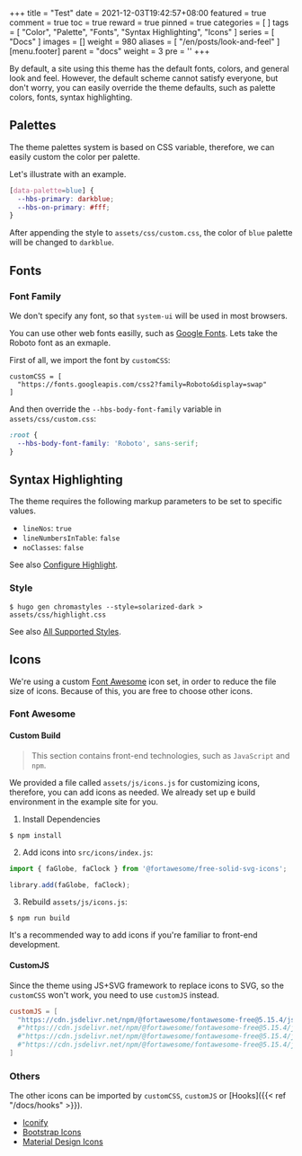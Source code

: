 +++
title = "Test"
date = 2021-12-03T19:42:57+08:00
featured = true
comment = true
toc = true
reward = true
pinned = true
categories = [
]
tags = [
  "Color",
  "Palette",
  "Fonts",
  "Syntax Highlighting",
  "Icons"
]
series = [
  "Docs"
]
images = []
weight = 980
aliases = [
  "/en/posts/look-and-feel"
]
[menu.footer]
  parent = "docs"
  weight = 3
  pre = '<i class="fas fa-fw fa-palette"></i>'
+++

By default, a site using this theme has the default fonts, colors, and general look and feel.
However, the default scheme cannot satisfy everyone, but don't worry, you can easily override the theme defaults, such as palette colors, fonts, syntax highlighting.

<!--more-->

## Palettes

The theme palettes system is based on CSS variable, therefore, we can easily custom the color per palette.

Let's illustrate with an example.

```CSS
[data-palette=blue] {
  --hbs-primary: darkblue;
  --hbs-on-primary: #fff;
}
```

After appending the style to `assets/css/custom.css`, the color of `blue` palette will be changed to `darkblue`.

## Fonts

### Font Family

We don't specify any font, so that `system-ui` will be used in most browsers.

You can use other web fonts easilly, such as [Google Fonts](https://fonts.google.com/). Lets take the Roboto font as an exmaple.

First of all, we import the font by `customCSS`:

```
customCSS = [
  "https://fonts.googleapis.com/css2?family=Roboto&display=swap"
]
```

And then override the `--hbs-body-font-family` variable in `assets/css/custom.css`:

```CSS
:root {
  --hbs-body-font-family: 'Roboto', sans-serif;
}
```

## Syntax Highlighting

The theme requires the following markup parameters to be set to specific values.

- `lineNos`: `true`
- `lineNumbersInTable`: `false`
- `noClasses`: `false`

See also [Configure Highlight](https://gohugo.io/getting-started/configuration-markup#highlight).

### Style

```shell
$ hugo gen chromastyles --style=solarized-dark > assets/css/highlight.css
```

See also [All Supported Styles](https://xyproto.github.io/splash/docs/all.html).

## Icons

We're using a custom [Font Awesome](https://fontawesome.com/) icon set, in order to reduce the file size of icons.
Because of this, you are free to choose other icons.

### Font Awesome

#### Custom Build

> This section contains front-end technologies, such as `JavaScript` and `npm`.

We provided a file called `assets/js/icons.js` for customizing icons, therefore, you can add icons as needed.
We already set up e build environment in the example site for you.

1. Install Dependencies

```shell
$ npm install
```

2. Add icons into `src/icons/index.js`:

```js
import { faGlobe, faClock } from '@fortawesome/free-solid-svg-icons';

library.add(faGlobe, faClock);
```

3. Rebuild `assets/js/icons.js`:

```shell
$ npm run build
```

It's a recommended way to add icons if you're familiar to front-end development.

#### CustomJS

Since the theme using JS+SVG framework to replace icons to SVG, so the `customCSS` won't work, you need to use `customJS` instead. 

```toml
customJS = [
  "https://cdn.jsdelivr.net/npm/@fortawesome/fontawesome-free@5.15.4/js/solid.min.js" # Import solid icons.
  #"https://cdn.jsdelivr.net/npm/@fortawesome/fontawesome-free@5.15.4/js/regular.min.js" # Import regular icons.
  #"https://cdn.jsdelivr.net/npm/@fortawesome/fontawesome-free@5.15.4/js/brands.min.js" # Import brand icons.
  #"https://cdn.jsdelivr.net/npm/@fortawesome/fontawesome-free@5.15.4/js/all.min.js" # Import the full icon set.
]
```

### Others

The other icons can be imported by `customCSS`, `customJS` or [Hooks]({{< ref "/docs/hooks" >}}).

- [Iconify](https://iconify.design/)
- [Bootstrap Icons](https://icons.getbootstrap.com/)
- [Material Design Icons](https://materialdesignicons.com/)
